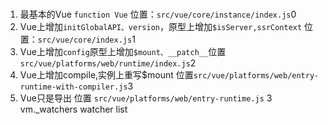 ###
1. 最基本的Vue ``` function Vue ``` 位置：```src/vue/core/instance/index.js```0
2. Vue上增加```initGlobalAPI、version```，原型上增加```$isServer,ssrContext``` 位置：```src/vue/core/index.js```1
3. Vue上增加```config```原型上增加```$mount、__patch__```位置```src/vue/platforms/web/runtime/index.js```2
4. Vue上增加compile,实例上重写$mount 位置```src/vue/platforms/web/entry-runtime-with-compiler.js```3
5. Vue只是导出 位置 ```src/vue/platforms/web/entry-runtime.js``` 3
vm._watchers watcher list
